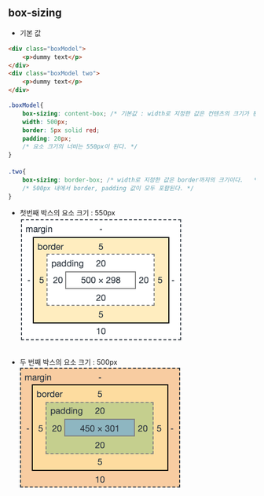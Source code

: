 ## box-sizing 
- 기본 값 
```html
<div class="boxModel">
    <p>dummy text</p>
</div>
<div class="boxModel two">
    <p>dummy text</p>
</div>

```
```css
.boxModel{
    box-sizing: content-box; /* 기본값 : width로 지정한 값은 컨텐츠의 크기가 된다. .*/
    width: 500px;
    border: 5px solid red; 
    padding: 20px; 
    /* 요소 크기의 너비는 550px이 된다. */
}

.two{
    box-sizing: border-box; /* width로 지정한 값은 border까지의 크기이다.   */
    /* 500px 내에서 border, padding 값이 모두 포함된다. */
}
```
- 첫번째 박스의 요소 크기 : 550px
<img src="img/content-box.png"><br><br>

- 두 번째 박스의 요소 크기 : 500px
<img src="img/border-box.png"><br><br>






